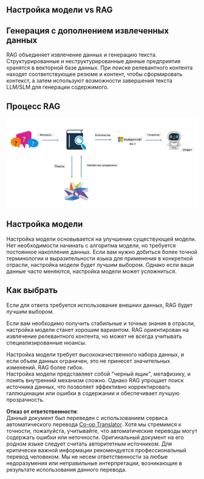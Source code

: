 <!--
CO_OP_TRANSLATOR_METADATA:
{
  "original_hash": "e4e010400c2918557b36bb932a14004c",
  "translation_date": "2025-03-27T15:40:19+00:00",
  "source_file": "md\\03.FineTuning\\FineTuning_vs_RAG.md",
  "language_code": "ru"
}
-->
## Настройка модели vs RAG

## Генерация с дополнением извлеченных данных

RAG объединяет извлечение данных и генерацию текста. Структурированные и неструктурированные данные предприятия хранятся в векторной базе данных. При поиске релевантного контента находят соответствующее резюме и контент, чтобы сформировать контекст, а затем используют возможности завершения текста LLM/SLM для генерации содержимого.

## Процесс RAG
![FinetuningvsRAG](../../../../translated_images/rag.36e7cb856f120334d577fde60c6a5d7c5eecae255dac387669303d30b4b3efa4.ru.png)

## Настройка модели
Настройка модели основывается на улучшении существующей модели. Нет необходимости начинать с алгоритма модели, но требуется постоянное накопление данных. Если вам нужно добиться более точной терминологии и выразительности языка для применения в конкретной отрасли, настройка модели будет лучшим выбором. Однако если ваши данные часто меняются, настройка модели может усложниться.

## Как выбрать
Если для ответа требуется использование внешних данных, RAG будет лучшим выбором.

Если вам необходимо получить стабильные и точные знания в отрасли, настройка модели станет хорошим вариантом. RAG ориентирован на извлечение релевантного контента, но может не всегда учитывать специализированные нюансы.

Настройка модели требует высококачественного набора данных, и если объем данных ограничен, это не принесет значительных изменений. RAG более гибок.  
Настройка модели представляет собой "черный ящик", метафизику, и понять внутренний механизм сложно. Однако RAG упрощает поиск источника данных, что позволяет эффективно корректировать галлюцинации или ошибки в содержании и обеспечивает лучшую прозрачность.

**Отказ от ответственности**:  
Данный документ был переведен с использованием сервиса автоматического перевода [Co-op Translator](https://github.com/Azure/co-op-translator). Хотя мы стремимся к точности, пожалуйста, учитывайте, что автоматические переводы могут содержать ошибки или неточности. Оригинальный документ на его родном языке следует считать авторитетным источником. Для критически важной информации рекомендуется профессиональный перевод человеком. Мы не несем ответственности за любые недоразумения или неправильные интерпретации, возникающие в результате использования данного перевода.